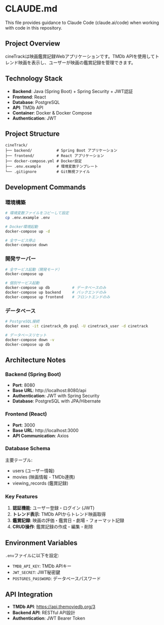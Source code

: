 # CLAUDE.md

This file provides guidance to Claude Code (claude.ai/code) when working with code in this repository.

## Project Overview

cineTrackは映画鑑賞記録Webアプリケーションです。TMDb APIを使用してトレンド映画を表示し、ユーザーが映画の鑑賞記録を管理できます。

## Technology Stack

- **Backend**: Java (Spring Boot) + Spring Security + JWT認証
- **Frontend**: React
- **Database**: PostgreSQL  
- **API**: TMDb API
- **Container**: Docker & Docker Compose
- **Authentication**: JWT

## Project Structure

```
cineTrack/
├── backend/           # Spring Boot アプリケーション
├── frontend/          # React アプリケーション
├── docker-compose.yml # Docker設定
├── .env.example       # 環境変数テンプレート
└── .gitignore         # Git無視ファイル
```

## Development Commands

### 環境構築
```bash
# 環境変数ファイルをコピーして設定
cp .env.example .env

# Docker環境起動
docker-compose up -d

# 全サービス停止
docker-compose down
```

### 開発サーバー
```bash
# 全サービス起動（開発モード）
docker-compose up

# 個別サービス起動
docker-compose up db          # データベースのみ
docker-compose up backend     # バックエンドのみ  
docker-compose up frontend    # フロントエンドのみ
```

### データベース
```bash
# PostgreSQL接続
docker exec -it cinetrack_db psql -U cinetrack_user -d cinetrack

# データベースリセット
docker-compose down -v
docker-compose up db
```

## Architecture Notes

### Backend (Spring Boot)
- **Port**: 8080
- **Base URL**: http://localhost:8080/api
- **Authentication**: JWT with Spring Security
- **Database**: PostgreSQL with JPA/Hibernate

### Frontend (React)  
- **Port**: 3000
- **Base URL**: http://localhost:3000
- **API Communication**: Axios

### Database Schema
主要テーブル:
- users (ユーザー情報)
- movies (映画情報 - TMDb連携)
- viewing_records (鑑賞記録)

### Key Features
1. **認証機能**: ユーザー登録・ログイン (JWT)
2. **トレンド表示**: TMDb APIからトレンド映画取得
3. **鑑賞記録**: 映画の評価・鑑賞日・劇場・フォーマット記録
4. **CRUD操作**: 鑑賞記録の作成・編集・削除

## Environment Variables

`.env`ファイルに以下を設定:
- `TMDB_API_KEY`: TMDb APIキー
- `JWT_SECRET`: JWT秘密鍵  
- `POSTGRES_PASSWORD`: データベースパスワード

## API Integration

- **TMDb API**: https://api.themoviedb.org/3
- **Backend API**: RESTful API設計
- **Authentication**: JWT Bearer Token